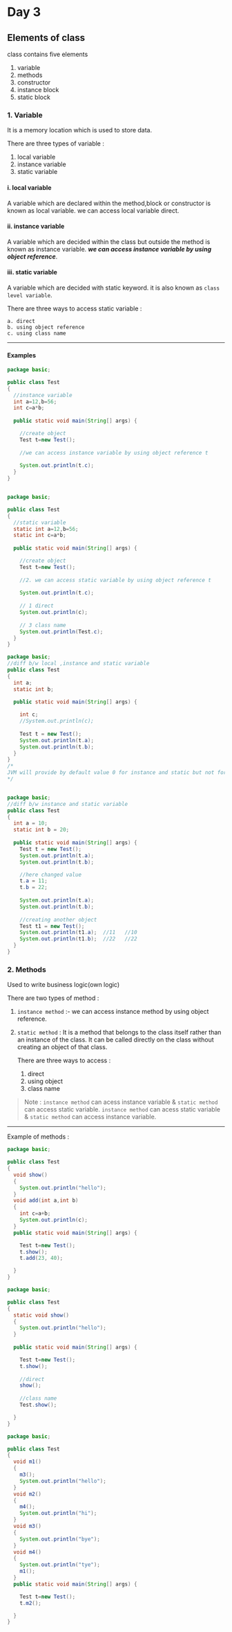 # Day 3

## Elements of class

class contains five elements

   1. variable
   2. methods
   3. constructor
   4. instance block
   5. static block

### 1. Variable

It is a memory location which is used to store data.

There are three types of variable :

   1. local variable
   2. instance variable
   3. static variable

#### i. local variable

A variable which are declared within the method,block or constructor is known as
   local variable. we can access local variable direct.

#### ii. instance variable

A variable which are decided within the class but outside the method is known as instance variable. **_we can access instance variable by using object reference_**.

#### iii. static variable

A variable which are decided with static keyword. it is also known as `class level variable`.

There are three ways to access static variable :

    a. direct
    b. using object reference
    c. using class name

---

#### Examples

``` java
package basic;

public class Test
{
  //instance variable
  int a=12,b=56;
  int c=a*b;
  
  public static void main(String[] args) {

    //create object 
    Test t=new Test();
    
    //we can access instance variable by using object reference t 
    
    System.out.println(t.c);
  }
}

```

```java

package basic;

public class Test
{
  //static variable
  static int a=12,b=56;
  static int c=a*b;
  
  public static void main(String[] args) {

    //create object 
    Test t=new Test();
    
    //2. we can access static variable by using object reference t 
    
    System.out.println(t.c);
    
    // 1 direct 
    System.out.println(c);
    
    // 3 class name 
    System.out.println(Test.c);
  }
}

```

```java
package basic;
//diff b/w local ,instance and static variable
public class Test
{
  int a;
  static int b;
  
  public static void main(String[] args) {

    int c;
    //System.out.println(c);
    
    Test t = new Test();
    System.out.println(t.a);
    System.out.println(t.b);
  }
}
/*
JVM will provide by default value 0 for instance and static but not for local
*/
```

```java

package basic;
//diff b/w instance and static variable
public class Test
{
  int a = 10;
  static int b = 20;
  
  public static void main(String[] args) {
    Test t = new Test();
    System.out.println(t.a);
    System.out.println(t.b);

    //here changed value 
    t.a = 11;
    t.b = 22;
    
    System.out.println(t.a);
    System.out.println(t.b);
    
    //creating another object 
    Test t1 = new Test();
    System.out.println(t1.a);  //11   //10
    System.out.println(t1.b);  //22   //22
  }
}

```

### 2. Methods

Used to write business logic(own logic)

There are two types of method :

1. `instance method` :- we can access instance method by using object reference.
1. `static method` : It is a method that belongs to the class itself rather than an instance of the class. It can be called directly on the class without creating an object of that class.

    There are three ways to access :
    1. direct
    1. using object
    1. class name

> Note : `instance method` can acess instance variable & `static method` can access static variable.
>  `instance method` can acess static variable   & `static method` can access instance variable.

---

Example of methods :

```java
package basic;

public class Test
{
  void show()
  {
    System.out.println("hello");
  }
  void add(int a,int b)
  {
    int c=a+b;
    System.out.println(c);
  }
  public static void main(String[] args) {

    Test t=new Test();
    t.show();
    t.add(23, 40);

  }
}
```

```java
package basic;

public class Test
{
  static void show()
  {
    System.out.println("hello");
  }
  
  public static void main(String[] args) {

    Test t=new Test();
    t.show();
    
    //direct 
    show();
    
    //class name
    Test.show();

  }
}

```

```java
package basic;

public class Test
{
  void m1()
  {
    m3();
    System.out.println("hello");
  }
  void m2()
  {
    m4();
    System.out.println("hi");
  }
  void m3()
  {
    System.out.println("bye");
  }
  void m4()
  {
    System.out.println("tye");
    m1();
  }
  public static void main(String[] args) {

    Test t=new Test();
    t.m2();

  }
}
```
